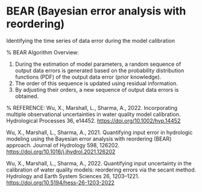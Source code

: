 # BEAR (Bayesian error analysis with reordering)
Identifying the time series of data error during the model calibration

% BEAR Algorithm Overview: 
1) During the estimation of model parameters, a random sequence of output data errors is generated based on the probability distribution functions (PDF) of the output data error (prior knowledge). 
2) The order of this sequence is updated using residual information. 
3) By adjusting their orders, a new sequence of output data errors is obtained.

% REFERENCE:
Wu, X., Marshall, L., Sharma, A., 2022. Incorporating multiple observational uncertainties in water quality model calibration. Hydrological Processes 36, e14452. https://doi.org/10.1002/hyp.14452

Wu, X., Marshall, L., Sharma, A., 2021. Quantifying input error in hydrologic modeling using the Bayesian error analysis with reordering (BEAR) approach. Journal of Hydrology 598, 126202. https://doi.org/10.1016/j.jhydrol.2021.126202

Wu, X., Marshall, L., Sharma, A., 2022. Quantifying input uncertainty in the calibration of water quality models: reordering errors via the secant method. Hydrology and Earth System Sciences 26, 1203–1221. https://doi.org/10.5194/hess-26-1203-2022
